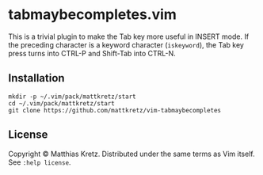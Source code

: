 # tabmaybecompletes.vim

This is a trivial plugin to make the Tab key more useful in INSERT mode. If the 
preceding character is a keyword character (`iskeyword`), the Tab key press 
turns into CTRL-P and Shift-Tab into CTRL-N.

## Installation

    mkdir -p ~/.vim/pack/mattkretz/start
    cd ~/.vim/pack/mattkretz/start
    git clone https://github.com/mattkretz/vim-tabmaybecompletes

## License

Copyright © Matthias Kretz.  Distributed under the same terms as Vim itself.
See `:help license`.
